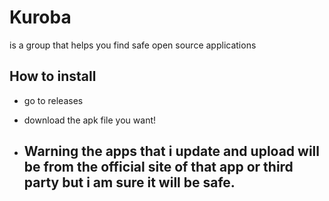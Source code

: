 # Kuroba
is a group that helps you find safe open source applications

## How to install
- go to releases
- download the apk file you want!

- ## Warning the apps that i update and upload will be from the official site of that app or third party but i am sure it will be safe.
